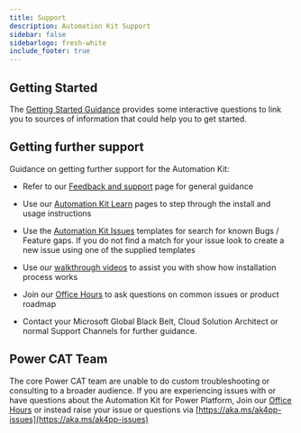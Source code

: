 ```yaml
---
title: Support
description: Automation Kit Support
sidebar: false
sidebarlogo: fresh-white
include_footer: true
---
```


## Getting Started

The [Getting Started Guidance](/get-started) provides some interactive questions to link you to sources of information that could help you to get started.

## Getting further support

Guidance on getting further support for the Automation Kit:

- Refer to our [Feedback and support](https://learn.microsoft.com/power-automate/guidance/automation-kit/feedback-support) page for general guidance

- Use our [Automation Kit Learn](https://aka.ms/automation-kit-learn) pages to step through the install and usage instructions

- Use the [Automation Kit Issues](https://aka.ms/ak4pp-issues) templates for search for known Bugs / Feature gaps. If you do not find a match for your issue look to create a new issue using one of the supplied templates

- Use our [walkthrough videos](https://github.com/microsoft/powercat-automation-kit/blob/main/docs/walkthrough.md) to assist you with show how installation process works

- Join our [Office Hours](/office-hours) to ask questions on common issues or product roadmap

- Contact your Microsoft Global Black Belt, Cloud Solution Architect or normal Support Channels for further guidance.

## Power CAT Team

The core Power CAT team are unable to do custom troubleshooting or consulting to a broader audience. If you are experiencing issues with or have questions about the Automation Kit for Power Platform, Join our [Office Hours](/office-hours) or instead raise your issue or questions via [https://aka.ms/ak4pp-issues](https://aka.ms/ak4pp-issues)
